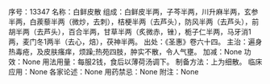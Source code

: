 序号：13347
名称：白鲜皮散
组成：白鲜皮半两，子芩半两，川升麻半两，玄参半两，白蒺藜半两（微炒，去刺），桔梗半两（去芦头），防风半两（去芦头），前胡半两（去芦头），百合半两，甘草半两（炙微赤，锉），栀子仁半两，马牙消1两，麦门冬1两半（去心，焙），茯神半两。
出处：《圣惠》卷六十四。
主治：遍身热毒疮，及皮肤瘙痒，烦躁;热苑四肢，肿实不散，令人气壅。
加减：None
功效：None
用法用量：每服2钱，食后以薄荷汤调下。
制备方法：上为细散。
临床应用：None
各家论述：None
用药禁忌：None
附注：None
